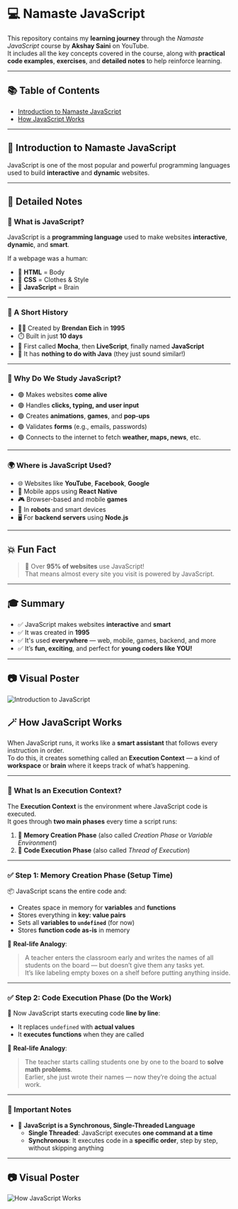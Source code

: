 # 💻 Namaste JavaScript

This repository contains my **learning journey** through the _Namaste JavaScript_ course by **Akshay Saini** on YouTube.  
It includes all the key concepts covered in the course, along with **practical code examples**, **exercises**, and **detailed notes** to help reinforce learning.

---

## 📚 Table of Contents

- [Introduction to Namaste JavaScript](#-introduction-to-namaste-javascript)
- [How JavaScript Works](#-how-javascript-works)


---

## 📖 Introduction to Namaste JavaScript

JavaScript is one of the most popular and powerful programming languages used to build **interactive** and **dynamic** websites.

---

## 📝 Detailed Notes

### 🚀 What is JavaScript?

JavaScript is a **programming language** used to make websites **interactive**, **dynamic**, and **smart**.

If a webpage was a human:

- 🧍 **HTML** = Body
- 👗 **CSS** = Clothes & Style
- 🧠 **JavaScript** = Brain

---

### 📜 A Short History

- 👨‍💻 Created by **Brendan Eich** in **1995**
- ⏱️ Built in just **10 days**
- 🔁 First called **Mocha**, then **LiveScript**, finally named **JavaScript**
- 🚫 It has **nothing to do with Java** (they just sound similar!)

---

### 🎯 Why Do We Study JavaScript?

- 🟢 Makes websites **come alive**
- 🟢 Handles **clicks, typing, and user input**
- 🟢 Creates **animations**, **games**, and **pop-ups**
- 🟢 Validates **forms** (e.g., emails, passwords)
- 🟢 Connects to the internet to fetch **weather, maps, news**, etc.

---

### 🌍 Where is JavaScript Used?

- 🌐 Websites like **YouTube**, **Facebook**, **Google**
- 📱 Mobile apps using **React Native**
- 🎮 Browser-based and mobile **games**
- 🤖 In **robots** and smart devices
- 🖥️ For **backend servers** using **Node.js**

---

## 💥 Fun Fact

> 🔸 Over **95% of websites** use JavaScript!  
> That means almost every site you visit is powered by JavaScript.

---

## 🎓 Summary

- ✅ JavaScript makes websites **interactive** and **smart**
- ✅ It was created in **1995**
- ✅ It's used **everywhere** — web, mobile, games, backend, and more
- ✅ It’s **fun, exciting**, and perfect for **young coders like YOU!**

---

## 📷 Visual Poster

![Introduction to JavaScript](image.png)

## 🪄 How JavaScript Works

When JavaScript runs, it works like a **smart assistant** that follows every instruction in order.  
To do this, it creates something called an **Execution Context** — a kind of **workspace** or **brain** where it keeps track of what’s happening.

---

### 🧰 What Is an Execution Context?

The **Execution Context** is the environment where JavaScript code is executed.  
It goes through **two main phases** every time a script runs:

1. 🔧 **Memory Creation Phase** (also called _Creation Phase_ or _Variable Environment_)
2. 🚀 **Code Execution Phase** (also called _Thread of Execution_)

---

### ✅ Step 1: Memory Creation Phase (Setup Time)

📦 JavaScript scans the entire code and:

- Creates space in memory for **variables** and **functions**
- Stores everything in **key: value pairs**
- Sets all **variables to `undefined`** (for now)
- Stores **function code as-is** in memory

🧠 **Real-life Analogy**:
> A teacher enters the classroom early and writes the names of all students on the board — but doesn’t give them any tasks yet.  
> It’s like labeling empty boxes on a shelf before putting anything inside.

---

### ✅ Step 2: Code Execution Phase (Do the Work)

📜 Now JavaScript starts executing code **line by line**:

- It replaces `undefined` with **actual values**
- It **executes functions** when they are called

🧠 **Real-life Analogy**:
> The teacher starts calling students one by one to the board to **solve math problems**.  
> Earlier, she just wrote their names — now they’re doing the actual work.

---

### 🧵 Important Notes

- 🧠 **JavaScript is a Synchronous, Single-Threaded Language**
  - **Single Threaded**: JavaScript executes **one command at a time**
  - **Synchronous**: It executes code in a **specific order**, step by step, without skipping anything

---

## 📷 Visual Poster

![How JavaScript Works](how-js-works.png)


